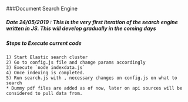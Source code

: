 ###Document Search Engine

##### Date 24/05/2019 : This is the very first iteration of the search engine written in JS. This will develop gradually in the coming days

##### Steps to Execute current code

```
1) Start Elastic search cluster
2) Go to config.js file and change params accordingly
3) Execute `node indexdata.js`
4) Once indexing is completed.
5) Run search.js with , necessary changes on config.js on what to search
* Dummy pdf files are added as of now, later on api sources will be considered to pull data from.

```